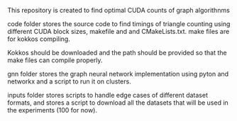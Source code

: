 This repository is created to find optimal CUDA counts of graph algorithnms 

code folder stores the source code to find timings of triangle counting using different CUDA block sizes, makefile and and CMakeLists.txt. make files are for kokkos compiling.

Kokkos should be downloaded and the path should be provided so that the make files can compile properly.

gnn folder stores the graph neural network implementation using pyton and networkx and a script to run it on clusters.

inputs folder stores scripts to handle edge cases of different dataset formats, and stores a script to download all the datasets that will be used in the experiments (100 for now). 
